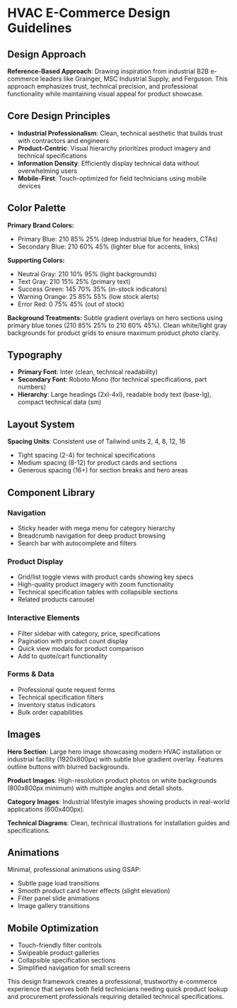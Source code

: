 # HVAC E-Commerce Design Guidelines

## Design Approach
**Reference-Based Approach**: Drawing inspiration from industrial B2B e-commerce leaders like Grainger, MSC Industrial Supply, and Ferguson. This approach emphasizes trust, technical precision, and professional functionality while maintaining visual appeal for product showcase.

## Core Design Principles
- **Industrial Professionalism**: Clean, technical aesthetic that builds trust with contractors and engineers
- **Product-Centric**: Visual hierarchy prioritizes product imagery and technical specifications
- **Information Density**: Efficiently display technical data without overwhelming users
- **Mobile-First**: Touch-optimized for field technicians using mobile devices

## Color Palette
**Primary Brand Colors:**
- Primary Blue: 210 85% 25% (deep industrial blue for headers, CTAs)
- Secondary Blue: 210 60% 45% (lighter blue for accents, links)

**Supporting Colors:**
- Neutral Gray: 210 10% 95% (light backgrounds)
- Text Gray: 210 15% 25% (primary text)
- Success Green: 145 70% 35% (in-stock indicators)
- Warning Orange: 25 85% 55% (low stock alerts)
- Error Red: 0 75% 45% (out of stock)

**Background Treatments:**
Subtle gradient overlays on hero sections using primary blue tones (210 85% 25% to 210 60% 45%). Clean white/light gray backgrounds for product grids to ensure maximum product photo clarity.

## Typography
- **Primary Font**: Inter (clean, technical readability)
- **Secondary Font**: Roboto Mono (for technical specifications, part numbers)
- **Hierarchy**: Large headings (2xl-4xl), readable body text (base-lg), compact technical data (sm)

## Layout System
**Spacing Units**: Consistent use of Tailwind units 2, 4, 8, 12, 16
- Tight spacing (2-4) for technical specifications
- Medium spacing (8-12) for product cards and sections
- Generous spacing (16+) for section breaks and hero areas

## Component Library

### Navigation
- Sticky header with mega menu for category hierarchy
- Breadcrumb navigation for deep product browsing
- Search bar with autocomplete and filters

### Product Display
- Grid/list toggle views with product cards showing key specs
- High-quality product imagery with zoom functionality
- Technical specification tables with collapsible sections
- Related products carousel

### Interactive Elements
- Filter sidebar with category, price, specifications
- Pagination with product count display
- Quick view modals for product comparison
- Add to quote/cart functionality

### Forms & Data
- Professional quote request forms
- Technical specification filters
- Inventory status indicators
- Bulk order capabilities

## Images
**Hero Section**: Large hero image showcasing modern HVAC installation or industrial facility (1920x800px) with subtle blue gradient overlay. Features outline buttons with blurred backgrounds.

**Product Images**: High-resolution product photos on white backgrounds (800x800px minimum) with multiple angles and detail shots.

**Category Images**: Industrial lifestyle images showing products in real-world applications (600x400px).

**Technical Diagrams**: Clean, technical illustrations for installation guides and specifications.

## Animations
Minimal, professional animations using GSAP:
- Subtle page load transitions
- Smooth product card hover effects (slight elevation)
- Filter panel slide animations
- Image gallery transitions

## Mobile Optimization
- Touch-friendly filter controls
- Swipeable product galleries
- Collapsible specification sections
- Simplified navigation for small screens

This design framework creates a professional, trustworthy e-commerce experience that serves both field technicians needing quick product lookup and procurement professionals requiring detailed technical specifications.